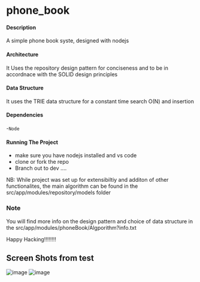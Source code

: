 # phone_book

#### Description

A simple phone book syste, designed with nodejs

#### Architecture
It Uses the repository design pattern for conciseness and to be in accordnace with the SOLID design principles

#### Data Structure

It uses the TRIE data structure for a constant time search O(N) and insertion
#### Dependencies

-`Node`


#### Running The Project
- make sure you have nodejs installed and vs code
- clone or fork the repo
- Branch out to dev
....


NB: While project was set up for extensibiltiy and additon of other functionalites, the main algorithm can be found in the src/app/modules/repository/models folder
### Note
You will find more info on the design pattern and choice of data structure in the src/app/modules/phoneBook/Algporithm?info.txt 

Happy Hacking!!!!!!!!

## Screen Shots from test

![image](https://user-images.githubusercontent.com/45229900/160276484-08ea7f19-73e0-457c-a8b0-bd018386117b.png)
![image](https://user-images.githubusercontent.com/45229900/160276498-31418020-c0b7-46b3-a3bf-3ef668b81ea6.png)
